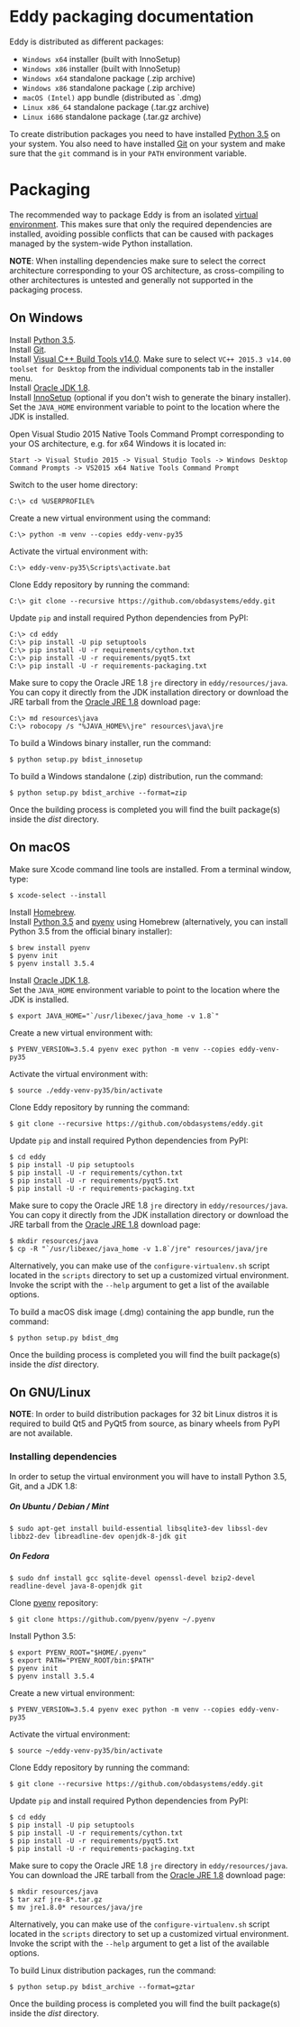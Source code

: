# Eddy packaging documentation

Eddy is distributed as different packages:

* `Windows x64` installer (built with InnoSetup)
* `Windows x86` installer (built with InnoSetup)
* `Windows x64` standalone package (.zip archive)
* `Windows x86` standalone package (.zip archive)
* `macOS (Intel)` app bundle (distributed as `.dmg)
* `Linux x86_64` standalone package (.tar.gz archive)
* `Linux i686` standalone package (.tar.gz archive)

To create distribution packages you need to have installed [Python 3.5](https://www.python.org) on your system. 
You also need to have installed [Git](http://git-scm.com/) on your system and make sure that the `git` command
is in your `PATH` environment variable.

# Packaging

The recommended way to package Eddy is from an isolated [virtual environment](https://docs.python.org/3/tutorial/venv.html). This makes 
sure that only the required dependencies are installed, avoiding possible conflicts that can be
caused with packages managed by the system-wide Python installation.

**NOTE**: When installing dependencies make sure to select the correct architecture corresponding
to your OS architecture, as cross-compiling to other architectures is untested and generally not supported
in the packaging process.

## On Windows

Install [Python 3.5](https://www.python.org/downloads/release/python-354/).  
Install [Git](https://git-scm.com/downloads).  
Install [Visual C++ Build Tools v14.0](https://visualstudio.microsoft.com/visual-cpp-build-tools/).  Make sure to select
`VC++ 2015.3 v14.00 toolset for Desktop` from the individual components tab in the installer menu.  
Install [Oracle JDK 1.8](https://www.oracle.com/technetwork/java/javase/downloads/jdk8-downloads-2133151.html).  
Install [InnoSetup](http://www.jrsoftware.org/isinfo.php) (optional if you don't wish to generate the binary installer).  
Set the `JAVA_HOME` environment variable to point to the location where the JDK is installed.

Open Visual Studio 2015 Native Tools Command Prompt corresponding to your OS architecture,
e.g. for x64 Windows it is located in:

    Start -> Visual Studio 2015 -> Visual Studio Tools -> Windows Desktop Command Prompts -> VS2015 x64 Native Tools Command Prompt 

Switch to the user home directory:

    C:\> cd %USERPROFILE%
    
Create a new virtual environment using the command:

    C:\> python -m venv --copies eddy-venv-py35
    
Activate the virtual environment with:

    C:\> eddy-venv-py35\Scripts\activate.bat

Clone Eddy repository by running the command:

    C:\> git clone --recursive https://github.com/obdasystems/eddy.git
    
Update `pip` and install required Python dependencies from PyPI:
    
    C:\> cd eddy
    C:\> pip install -U pip setuptools
    C:\> pip install -U -r requirements/cython.txt
    C:\> pip install -U -r requirements/pyqt5.txt
    C:\> pip install -U -r requirements-packaging.txt
    
Make sure to copy the Oracle JRE 1.8 `jre` directory in `eddy/resources/java`.  
You can copy it directly from the JDK installation directory or download the JRE tarball
from the [Oracle JRE 1.8](https://www.oracle.com/technetwork/java/javase/downloads/jre8-downloads-2133155.html) 
download page:

    C:\> md resources\java
    C:\> robocopy /s "%JAVA_HOME%\jre" resources\java\jre
    
To build a Windows binary installer, run the command:

    $ python setup.py bdist_innosetup

To build a Windows standalone (.zip) distribution, run the command:

    $ python setup.py bdist_archive --format=zip
    
Once the building process is completed you will find the built 
package(s) inside the *dist* directory. 

## On macOS

Make sure Xcode command line tools are installed. From a terminal window, type:

    $ xcode-select --install
 
Install [Homebrew](http://brew.sh/).  
Install [Python 3.5](https://www.python.org/downloads/release/python-354/) and [pyenv](https://github.com/pyenv/pyenv) using Homebrew
(alternatively, you can install Python 3.5 from the official binary installer):

    $ brew install pyenv
    $ pyenv init
    $ pyenv install 3.5.4
    
Install [Oracle JDK 1.8](https://www.oracle.com/technetwork/java/javase/downloads/jdk8-downloads-2133151.html).  
Set the `JAVA_HOME` environment variable to point to the location where the JDK is installed.

    $ export JAVA_HOME="`/usr/libexec/java_home -v 1.8`"

Create a new virtual environment with:

    $ PYENV_VERSION=3.5.4 pyenv exec python -m venv --copies eddy-venv-py35
    
Activate the virtual environment with:

    $ source ./eddy-venv-py35/bin/activate
    
Clone Eddy repository by running the command:

    $ git clone --recursive https://github.com/obdasystems/eddy.git
    
Update `pip` and install required Python dependencies from PyPI:
    
    $ cd eddy
    $ pip install -U pip setuptools
    $ pip install -U -r requirements/cython.txt
    $ pip install -U -r requirements/pyqt5.txt
    $ pip install -U -r requirements-packaging.txt

Make sure to copy the Oracle JRE 1.8 `jre` directory in `eddy/resources/java`.  
You can copy it directly from the JDK installation directory or download the JRE tarball
from the [Oracle JRE 1.8](https://www.oracle.com/technetwork/java/javase/downloads/jre8-downloads-2133155.html) 
download page:
    
    $ mkdir resources/java
    $ cp -R "`/usr/libexec/java_home -v 1.8`/jre" resources/java/jre
    
Alternatively, you can make use of the `configure-virtualenv.sh` script 
located in the `scripts` directory to set up a customized virtual environment.
Invoke the script with the `--help` argument to get a list of the available options.

To build a macOS disk image (.dmg) containing the app bundle, run the command:

    $ python setup.py bdist_dmg

Once the building process is completed you will find the built 
package(s) inside the *dist* directory. 

## On GNU/Linux 

**NOTE**: In order to build distribution packages for 32 bit Linux distros it is required 
to build Qt5 and PyQt5 from source, as binary wheels from PyPI are not available. 

### Installing dependencies

In order to setup the virtual environment you will have to install Python 3.5, Git, and a JDK 1.8:

##### On Ubuntu / Debian / Mint

    $ sudo apt-get install build-essential libsqlite3-dev libssl-dev libbz2-dev libreadline-dev openjdk-8-jdk git

##### On Fedora

    $ sudo dnf install gcc sqlite-devel openssl-devel bzip2-devel readline-devel java-8-openjdk git

Clone [pyenv](https://github.com/pyenv/pyenv) repository:

    $ git clone https://github.com/pyenv/pyenv ~/.pyenv
    
Install Python 3.5:

    $ export PYENV_ROOT="$HOME/.pyenv"
    $ export PATH="PYENV_ROOT/bin:$PATH"
    $ pyenv init
    $ pyenv install 3.5.4
    
Create a new virtual environment:

    $ PYENV_VERSION=3.5.4 pyenv exec python -m venv --copies eddy-venv-py35
    
Activate the virtual environment:

    $ source ~/eddy-venv-py35/bin/activate
    
Clone Eddy repository by running the command:

    $ git clone --recursive https://github.com/obdasystems/eddy.git
    
Update `pip` and install required Python dependencies from PyPI:
    
    $ cd eddy
    $ pip install -U pip setuptools
    $ pip install -U -r requirements/cython.txt
    $ pip install -U -r requirements/pyqt5.txt
    $ pip install -U -r requirements-packaging.txt

Make sure to copy the Oracle JRE 1.8 `jre` directory in `eddy/resources/java`.  
You can download the JRE tarball from the [Oracle JRE 1.8](https://www.oracle.com/technetwork/java/javase/downloads/jre8-downloads-2133155.html) 
download page:

    $ mkdir resources/java
    $ tar xzf jre-8*.tar.gz
    $ mv jre1.8.0* resources/java/jre
    
Alternatively, you can make use of the `configure-virtualenv.sh` script 
located in the `scripts` directory to set up a customized virtual environment.
Invoke the script with the `--help` argument to get a list of the available options.

To build Linux distribution packages, run the command:

    $ python setup.py bdist_archive --format=gztar

Once the building process is completed you will find the built 
package(s) inside the *dist* directory. 
